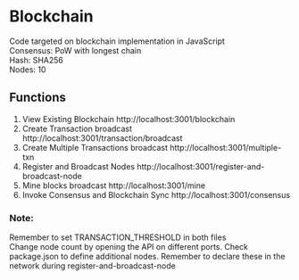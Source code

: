 # Blockchain 
Code targeted on blockchain implementation in JavaScript <br/>
Consensus: PoW with longest chain <br/>
Hash: SHA256 <br/>
Nodes: 10

## Functions
1. View Existing Blockchain http://localhost:3001/blockchain
2. Create Transaction broadcast http://localhost:3001/transaction/broadcast
3. Create Multiple Transactions broadcast http://localhost:3001/multiple-txn
4. Register and Broadcast Nodes http://localhost:3001/register-and-broadcast-node
5. Mine blocks broadcast http://localhost:3001/mine
6. Invoke Consensus and Blockchain Sync http://localhost:3001/consensus


### Note:
Remember to set TRANSACTION_THRESHOLD in both files <br/>
Change node count by opening the API on different ports. Check package.json to define additional nodes. Remember to declare these in the network during register-and-broadcast-node
